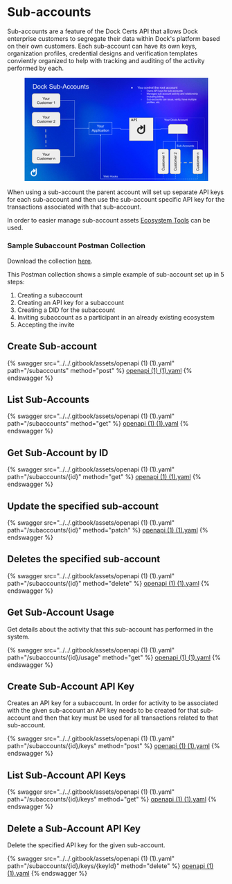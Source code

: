 # Sub-accounts

Sub-accounts are a feature of the Dock Certs API that allows Dock enterprise customers to segregate their data within Dock's platform based on their own customers. Each sub-account can have its own keys, organization profiles, credential designs and verification templates conviently organized to help with tracking and auditing of the activity performed by each.

<figure><img src="../../.gitbook/assets/sub-accounts-cdf773cc.png" alt=""><figcaption></figcaption></figure>

When using a sub-account the parent account will set up separate API keys for each sub-account and then use the sub-account specific API key for the transactions associated with that sub-account.&#x20;

In order to easier manage sub-account assets [Ecosystem Tools](ecosystem-tools/) can be used.

### Sample Subaccount Postman Collection

Download the collection [here](../../Postman\_collections/Subaccounts).

This Postman collection shows a simple example of sub-account set up in 5 steps:

1. Creating a subaccount
2. Creating an API key for a subaccount
3. Creating a DID for the subaccount
4. Inviting subaccount as a participant in an already existing ecosystem
5. Accepting the invite

## Create Sub-account

{% swagger src="../../.gitbook/assets/openapi (1) (1).yaml" path="/subaccounts" method="post" %}
[openapi (1) (1).yaml](<../../.gitbook/assets/openapi (1) (1).yaml>)
{% endswagger %}

## List Sub-Accounts

{% swagger src="../../.gitbook/assets/openapi (1) (1).yaml" path="/subaccounts" method="get" %}
[openapi (1) (1).yaml](<../../.gitbook/assets/openapi (1) (1).yaml>)
{% endswagger %}

## Get Sub-Account by ID

{% swagger src="../../.gitbook/assets/openapi (1) (1).yaml" path="/subaccounts/{id}" method="get" %}
[openapi (1) (1).yaml](<../../.gitbook/assets/openapi (1) (1).yaml>)
{% endswagger %}

## Update the specified sub-account

{% swagger src="../../.gitbook/assets/openapi (1) (1).yaml" path="/subaccounts/{id}" method="patch" %}
[openapi (1) (1).yaml](<../../.gitbook/assets/openapi (1) (1).yaml>)
{% endswagger %}

## Deletes the specified sub-account

{% swagger src="../../.gitbook/assets/openapi (1) (1).yaml" path="/subaccounts/{id}" method="delete" %}
[openapi (1) (1).yaml](<../../.gitbook/assets/openapi (1) (1).yaml>)
{% endswagger %}

## Get Sub-Account Usage

Get details about the activity that this sub-account has performed in the system.

{% swagger src="../../.gitbook/assets/openapi (1) (1).yaml" path="/subaccounts/{id}/usage" method="get" %}
[openapi (1) (1).yaml](<../../.gitbook/assets/openapi (1) (1).yaml>)
{% endswagger %}

## Create Sub-Account API Key

Creates an API key for a subaccount. In order for activity to be associated with the given sub-account an API key needs to be created for that sub-account and then that key must be used for all transactions related to that sub-account.

{% swagger src="../../.gitbook/assets/openapi (1) (1).yaml" path="/subaccounts/{id}/keys" method="post" %}
[openapi (1) (1).yaml](<../../.gitbook/assets/openapi (1) (1).yaml>)
{% endswagger %}

## List Sub-Account API Keys

{% swagger src="../../.gitbook/assets/openapi (1) (1).yaml" path="/subaccounts/{id}/keys" method="get" %}
[openapi (1) (1).yaml](<../../.gitbook/assets/openapi (1) (1).yaml>)
{% endswagger %}

## Delete a Sub-Account API Key

Delete the specified API key for the given sub-account.

{% swagger src="../../.gitbook/assets/openapi (1) (1).yaml" path="/subaccounts/{id}/keys/{keyId}" method="delete" %}
[openapi (1) (1).yaml](<../../.gitbook/assets/openapi (1) (1).yaml>)
{% endswagger %}

